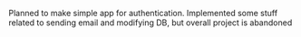 Planned to make simple app for authentication. Implemented some stuff related to sending email and modifying DB, but overall project is abandoned
